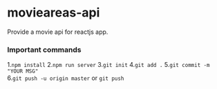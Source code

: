# movieareas-api

Provide a movie api for reactjs app.

### Important commands

1.`npm install` 2.`npm run server` 3.`git init` 4.`git add .` 5.`git commit -m "YOUR MSG"`  
6.`git push -u origin master` or `git push`
